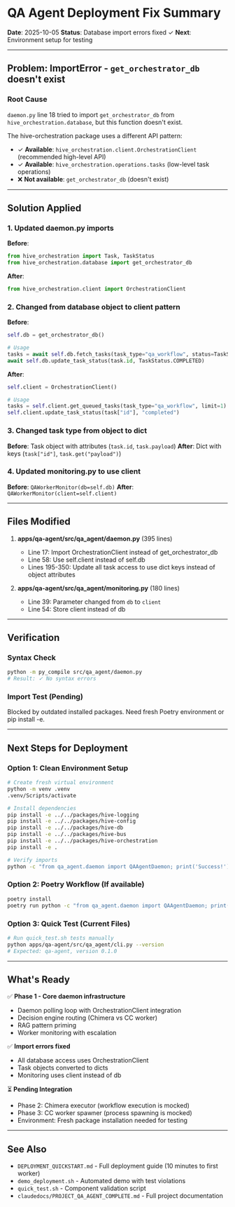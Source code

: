 # QA Agent Deployment Fix Summary

**Date**: 2025-10-05
**Status**: Database import errors fixed ✓
**Next**: Environment setup for testing

---

## Problem: ImportError - `get_orchestrator_db` doesn't exist

### Root Cause
`daemon.py` line 18 tried to import `get_orchestrator_db` from `hive_orchestration.database`, but this function doesn't exist.

The hive-orchestration package uses a different API pattern:
- ✓ **Available**: `hive_orchestration.client.OrchestrationClient` (recommended high-level API)
- ✓ **Available**: `hive_orchestration.operations.tasks` (low-level task operations)
- ❌ **Not available**: `get_orchestrator_db` (doesn't exist)

---

## Solution Applied

### 1. Updated daemon.py imports
**Before**:
```python
from hive_orchestration import Task, TaskStatus
from hive_orchestration.database import get_orchestrator_db
```

**After**:
```python
from hive_orchestration.client import OrchestrationClient
```

### 2. Changed from database object to client pattern
**Before**:
```python
self.db = get_orchestrator_db()

# Usage
tasks = await self.db.fetch_tasks(task_type="qa_workflow", status=TaskStatus.QUEUED)
await self.db.update_task_status(task.id, TaskStatus.COMPLETED)
```

**After**:
```python
self.client = OrchestrationClient()

# Usage
tasks = self.client.get_queued_tasks(task_type="qa_workflow", limit=1)
self.client.update_task_status(task["id"], "completed")
```

### 3. Changed task type from object to dict
**Before**: Task object with attributes (`task.id`, `task.payload`)
**After**: Dict with keys (`task["id"]`, `task.get("payload")`)

### 4. Updated monitoring.py to use client
**Before**: `QAWorkerMonitor(db=self.db)`
**After**: `QAWorkerMonitor(client=self.client)`

---

## Files Modified

1. **apps/qa-agent/src/qa_agent/daemon.py** (395 lines)
   - Line 17: Import OrchestrationClient instead of get_orchestrator_db
   - Line 58: Use self.client instead of self.db
   - Lines 195-350: Update all task access to use dict keys instead of object attributes

2. **apps/qa-agent/src/qa_agent/monitoring.py** (180 lines)
   - Line 39: Parameter changed from `db` to `client`
   - Line 54: Store client instead of db

---

## Verification

### Syntax Check
```bash
python -m py_compile src/qa_agent/daemon.py
# Result: ✓ No syntax errors
```

### Import Test (Pending)
Blocked by outdated installed packages. Need fresh Poetry environment or pip install -e.

---

## Next Steps for Deployment

### Option 1: Clean Environment Setup
```bash
# Create fresh virtual environment
python -m venv .venv
.venv/Scripts/activate

# Install dependencies
pip install -e ../../packages/hive-logging
pip install -e ../../packages/hive-config
pip install -e ../../packages/hive-db
pip install -e ../../packages/hive-bus
pip install -e ../../packages/hive-orchestration
pip install -e .

# Verify imports
python -c "from qa_agent.daemon import QAAgentDaemon; print('Success!')"
```

### Option 2: Poetry Workflow (If available)
```bash
poetry install
poetry run python -c "from qa_agent.daemon import QAAgentDaemon; print('Success!')"
```

### Option 3: Quick Test (Current Files)
```bash
# Run quick_test.sh tests manually
python apps/qa-agent/src/qa_agent/cli.py --version
# Expected: qa-agent, version 0.1.0
```

---

## What's Ready

✅ **Phase 1 - Core daemon infrastructure**
- Daemon polling loop with OrchestrationClient integration
- Decision engine routing (Chimera vs CC worker)
- RAG pattern priming
- Worker monitoring with escalation

✅ **Import errors fixed**
- All database access uses OrchestrationClient
- Task objects converted to dicts
- Monitoring uses client instead of db

⏳ **Pending Integration**
- Phase 2: Chimera executor (workflow execution is mocked)
- Phase 3: CC worker spawner (process spawning is mocked)
- Environment: Fresh package installation needed for testing

---

## See Also

- `DEPLOYMENT_QUICKSTART.md` - Full deployment guide (10 minutes to first worker)
- `demo_deployment.sh` - Automated demo with test violations
- `quick_test.sh` - Component validation script
- `claudedocs/PROJECT_QA_AGENT_COMPLETE.md` - Full project documentation

